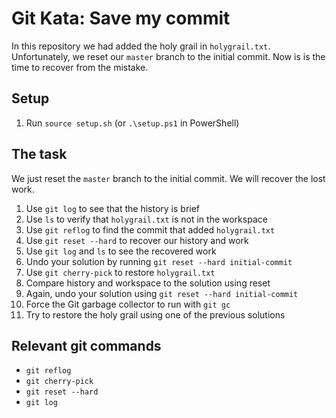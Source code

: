 # Git Kata: Save my commit

In this repository we had added the holy grail in `holygrail.txt`. Unfortunately, we reset our `master` branch to the initial commit. Now is is the time to recover from the mistake.

## Setup

1. Run `source setup.sh` (or `.\setup.ps1` in PowerShell)

## The task

We just reset the `master` branch to the initial commit. We will recover the lost work.

1. Use `git log` to see that the history is brief
2. Use `ls` to verify that `holygrail.txt` is not in the workspace
3. Use `git reflog` to find the commit that added `holygrail.txt`
4. Use `git reset --hard` to recover our history and work
5. Use `git log` and `ls` to see the recovered work
6. Undo your solution by running `git reset --hard initial-commit`
7. Use `git cherry-pick` to restore `holygrail.txt`
8. Compare history and workspace to the solution using reset
9. Again, undo your solution using `git reset --hard initial-commit` 
10. Force the Git garbage collector to run with `git gc`
11. Try to restore the holy grail using one of the previous solutions

## Relevant git commands
- `git reflog`
- `git cherry-pick`
- `git reset --hard`
- `git log`
